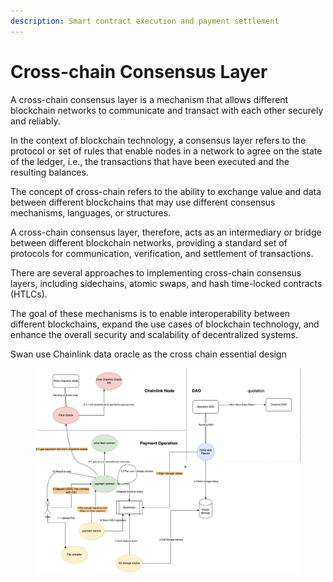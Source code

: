 ```yaml
---
description: Smart contract execution and payment settlement
---
```


# Cross-chain Consensus Layer

A cross-chain consensus layer is a mechanism that allows different blockchain networks to communicate and transact with each other securely and reliably.

In the context of blockchain technology, a consensus layer refers to the protocol or set of rules that enable nodes in a network to agree on the state of the ledger, i.e., the transactions that have been executed and the resulting balances.

The concept of cross-chain refers to the ability to exchange value and data between different blockchains that may use different consensus mechanisms, languages, or structures.

A cross-chain consensus layer, therefore, acts as an intermediary or bridge between different blockchain networks, providing a standard set of protocols for communication, verification, and settlement of transactions.

There are several approaches to implementing cross-chain consensus layers, including sidechains, atomic swaps, and hash time-locked contracts (HTLCs).

The goal of these mechanisms is to enable interoperability between different blockchains, expand the use cases of blockchain technology, and enhance the overall security and scalability of decentralized systems.

Swan use Chainlink data oracle as the cross chain essential design

<figure><img src="../../.gitbook/assets/image (1) (1) (1).png" alt=""><figcaption></figcaption></figure>
